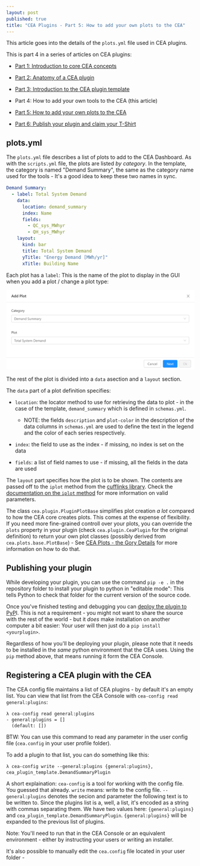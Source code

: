 ```yaml
---
layout: post
published: true
title: "CEA Plugins - Part 5: How to add your own plots to the CEA"
---
```


This article goes into the details of the `plots.yml` file used in CEA plugins.

<!--more-->

This is part 4 in a series of articles on CEA plugins:

- [Part 1: Introduction to core CEA concepts](/2020-05-25-cea-plugins-part-1)

- [Part 2: Anatomy of a CEA plugin](/2020-05-25-cea-plugins-part-2) 

- [Part 3: Introduction to the CEA plugin template](/2020-05-25-cea-plugins-part-3) 

- Part 4: How to add your own tools to the CEA (this article)

- [Part 5: How to add your own plots to the CEA](/2020-05-25-cea-plugins-part-5)

- [Part 6: Publish your plugin and claim your T-Shirt](/2020-05-25-cea-plugins-part-6)

## plots.yml

The `plots.yml` file describes a list of plots to add to the CEA Dashboard. As with the `scripts.yml` file, the plots are listed _by category_. In the template, the category is named "Demand Summary", the same as the category name used for the tools - It's a good idea to keep these two names in sync.

```yaml
Demand Summary:
  - label: Total System Demand
    data:
      location: demand_summary
      index: Name
      fields:
        - QC_sys_MWhyr
        - QH_sys_MWhyr
    layout:
      kind: bar
      title: Total System Demand
      yTitle: "Energy Demand [MWh/yr]"
      xTitle: Building Name
```

Each plot has a `label`: This is the name of the plot to display in the GUI when you add a plot / change a plot type:

![Adding a plot in CEA GUI](../images/2020-05-25-cea-plugins/add-plot.png)

The rest of the plot is divided into a `data` asection and a `layout` section.

The `data` part of a plot definition specifies:

- `location`: the locator method to use for retrieving the data to plot - in the case of the template, `demand_summary` which is defined in `schemas.yml`.
  
  - NOTE: the fields `description` and `plot-color` in the description of the data columns in `schemas.yml` are used to define the text in the legend and the color of each series respectively.

- `index`: the field to use as the index - if missing, no index is set on the data

- `fields`: a list of field names to use - if missing, all the fields in the data are used

The `layout` part specifies how the plot is to be shown. The contents are passed off to the `iplot` method from the [cufflinks library](https://github.com/santosjorge/cufflinks). Check the [documentation on the `iplot` method](https://nbviewer.ipython.org/gist/santosjorge/f3b07b2be8094deea8c6) for more information on valid parameters.

The class `cea.plugin.PluginPlotBase` simplifies plot creation _a lot_ compared to how the CEA core creates plots. This comes at the expense of flexibility. If you need more fine-grained controll over your plots, you can override the `plots` property in your plugin (check `cea.plugin.CeaPlugin` for the original definition) to return your own plot classes (possibly derived from `cea.plots.base.PlotBase`) - See [CEA Plots - the Gory Details](https://daren-thomas.github.io/cea-plots-the-gory-details/) for more information on how to do that.

## Publishing your plugin

While developing your plugin, you can use the command `pip -e .` in the repository folder to install your plugin to python in "editable mode": This tells Python to check that folder for the current version of the source code.

Once you've finished testing and debugging you can [deploy the plugin to PyP](https://realpython.com/pypi-publish-python-package/)I. This is not a requirement - you might not want to share the source with the rest of the world - but it _does_ make installation on another computer a bit easier: Your user will then just do a `pip install <yourplugin>`.

Regardless of how you'll be deploying your plugin, please note that it needs to be installed in the _same_ python environment that the CEA uses. Using the `pip` method above, that means running it form the CEA Console.

## Registering a CEA plugin with the CEA

The CEA config file maintains a list of CEA plugins - by default it's an empty list. You can view that list from the CEA Console with `cea-config read general:plugins`:

```
λ cea-config read general:plugins
- general:plugins = []
  (default: [])
```

BTW: You can use this command to read any parameter in the user config file (`cea.config` in your user profile folder).

To add a plugin to that list, you can do something like this:

```
λ cea-config write --general:plugins {general:plugins}, cea_plugin_template.DemandSummaryPlugin
```

A short explaination: `cea-config` is a tool for working with the config file. You guessed that already. `write` means: write to the config file. `--general:plugins` denotes the secion and parameter the following text is to be written to. Since the plugins list is a, well, a list, it's encoded as a string with commas separating them. We have two values here: `{general:plugins}` and `cea_plugin_template.DemandSummaryPlugin`. `{general:plugins}` will be expanded to the previous list of plugins.

Note: You'll need to run that in the CEA Console or an equivalent environment - either by instructing your users or writing an installer.

It's also possible to manually edit the `cea.config` file located in your user folder - 

